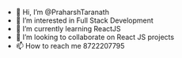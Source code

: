 - 👋 Hi, I’m @PraharshTaranath
- 👀 I’m interested in Full Stack Development
- 🌱 I’m currently learning ReactJS
- 💞️ I’m looking to collaborate on React JS projects
- 📫 How to reach me 8722207795

<!---
PraharshTaranath/PraharshTaranath is a ✨ special ✨ repository because its `README.md` (this file) appears on your GitHub profile.
You can click the Preview link to take a look at your changes.
--->
